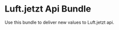 Luft.jetzt Api Bundle
=====================

Use this bundle to deliver new values to Luft.jetzt api.
